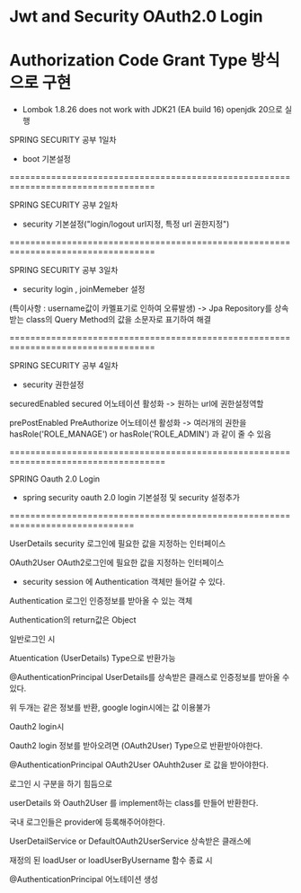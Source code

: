 # Jwt and Security OAuth2.0 Login

# Authorization Code Grant Type 방식으로 구현

* Lombok 1.8.26 does not work with JDK21 (EA build 16) openjdk 20으로 실행

SPRING SECURITY 공부 1일차
* boot 기본설정

==================================================================================

SPRING SECURITY 공부 2일차

* security 기본설정("login/logout url지정, 특정 url 권한지정")

==================================================================================

SPRING SECURITY 공부 3일차

* security login , joinMemeber 설정
  
 (특이사항 : username값이 카멜표기로 인하여 오류발생) -> Jpa Repository를 상속받는 class의 Query Method의 값을 소문자로 표기하여 해결

==================================================================================
 
SPRING SECURITY 공부 4일차

* security 권한설정

securedEnabled 
secured 어노테이션 활성화 -> 원하는 url에 권한설정역할

prePostEnabled 
PreAuthorize 어노테이션 활성화 -> 여러개의 권한을 hasRole('ROLE_MANAGE') or hasRole('ROLE_ADMIN') 과 같이 줄 수 있음


====================================================================================

SPRING Oauth 2.0 Login

* spring security oauth 2.0 login 기본설정 및 security 설정추가

==============================================================================

UserDetails 
security 로그인에 필요한 값을 지정하는 인터페이스

OAuth2User
OAuth2로그인에 필요한 값을 지정하는 인터페이스


* security session 에 Authentication 객체만 들어갈 수 있다.

Authentication 
로그인 인증정보를 받아올 수 있는 객체 

Authentication의 return값은 Object

일반로그인 시 

Atuentication (UserDetails) Type으로 반환가능

@AuthenticationPrincipal 
UserDetails를 상속받은 클래스로 인증정보를 받아올 수 있다.

위 두개는 같은 정보를 반환, google login시에는 값 이용불가


Oauth2 login시
 
Oauth2 login 정보를 받아오려면 (OAuth2User) Type으로 반환받아야한다.

@AuthenticationPrincipal OAuth2User OAuhth2user 로 값을 받아야한다.


로그인 시 구분을 하기 힘듬으로 

userDetails 와 Oauth2User 를 implement하는 class를 만들어 반환한다.

국내 로그인들은 provider에 등록해주어야한다.

UserDetailService or DefaultOAuth2UserService 상속받은 클래스에

재정의 된 loadUser or loadUserByUsername 함수 종료 시 

@AuthenticationPrincipal 어노테이션 생성







  
